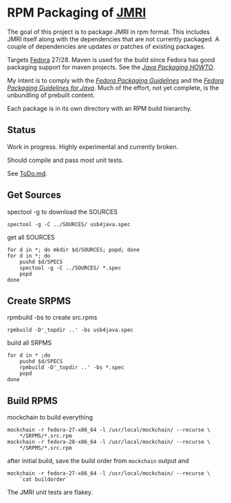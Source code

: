 # RPM Packaging of [JMRI](http://jmri.org/)

The goal of this project is to package JMRI in rpm format.  This
includes JMRI itself along with the dependencies that are not
currently packaged.  A couple of dependencies are updates or patches of
existing packages.

Targets [Fedora](https://start.fedoraproject.org/) 27/28.  Maven is
used for the build since Fedora has good packaging support for maven
projects.  See the
_[Java Packaging HOWTO](https://fedora-java.github.io/howto/latest/)_.

My intent is to comply with the
_[Fedora Packaging Guidelines](https://fedoraproject.org/wiki/Packaging:Guidelines#Packages_which_are_not_useful_without_external_bits)_
and the
_[Fedora Packaging Guidelines for Java](https://fedoraproject.org/wiki/Packaging:Java)_.
Much of the effort, not yet complete, is the unbundling of prebuilt
content.

Each package is in its own directory with an RPM build hierarchy.

## Status
Work in progress. Highly experimental and currently broken.

Should compile and pass most unit tests.

See [ToDo.md](ToDo.md).

## Get Sources
spectool -g to download the SOURCES
```shell
spectool -g -C ../SOURCES/ usb4java.spec 
```

get all SOURCES
```shell
for d in *; do mkdir $d/SOURCES; popd; done
for d in *; do
    pushd $d/SPECS
    spectool -g -C ../SOURCES/ *.spec
    popd
done
```

## Create SRPMS
rpmbuild -bs to create src.rpms
```shell
rpmbuild -D'_topdir ..' -bs usb4java.spec 
```

build all SRPMS
```shell
for d in * ;do
    pushd $d/SPECS
    rpmbuild -D'_topdir ..' -bs *.spec
    popd
done
```

## Build RPMS
mockchain to build everything
```shell
mockchain -r fedora-27-x86_64 -l /usr/local/mockchain/ --recurse \
    */SRPMS/*.src.rpm
mockchain -r fedora-28-x86_64 -l /usr/local/mockchain/ --recurse \
    */SRPMS/*.src.rpm
```

after initial build, save the build order from `mockchain` output and
```shell
mockchain -r fedora-27-x86_64 -l /usr/local/mockchain/ --recurse \
    `cat buildorder`
```

The JMRI unit tests are flakey.

